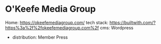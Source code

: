 # O'Keefe Media Group
Home: https://okeefemediagroup.com/
tech stack: https://builtwith.com/?https%3a%2f%2fokeefemediagroup.com%2f
cms: Wordpress
- distribution: Member Press
